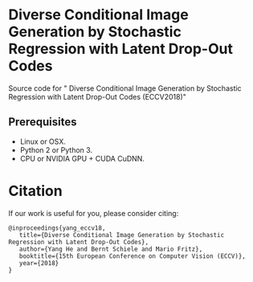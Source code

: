 # Diverse Conditional Image Generation by Stochastic Regression with Latent Drop-Out Codes

Source code for " Diverse Conditional Image Generation by Stochastic Regression with Latent Drop-Out Codes (ECCV2018)"

## Prerequisites
- Linux or OSX.
- Python 2 or Python 3.
- CPU or NVIDIA GPU + CUDA CuDNN.

# Citation
If our work is useful for you, please consider citing:
```
@inproceedings{yang_eccv18,
   title={Diverse Conditional Image Generation by Stochastic Regression with Latent Drop-Out Codes},
   author={Yang He and Bernt Schiele and Mario Fritz},
   booktitle={15th European Conference on Computer Vision (ECCV)},
   year={2018}
}
```
